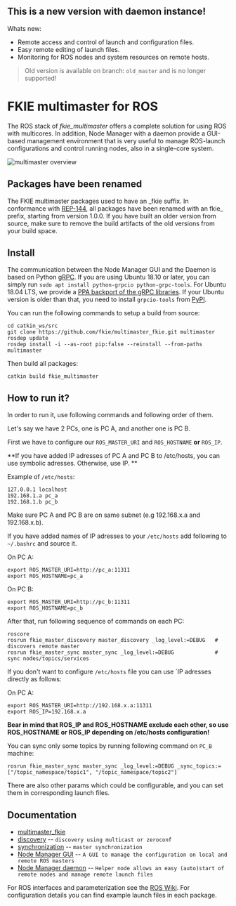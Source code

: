 ## This is a new version with daemon instance!

Whats new:

 * Remote access and control of launch and configuration files.
 * Easy remote editing of launch files.
 * Monitoring for ROS nodes and system resources on remote hosts.

> Old version is available on branch: `old_master` and is no longer supported!

# FKIE multimaster for ROS

The ROS stack of *fkie_multimaster* offers a complete solution for using ROS with multicores.
In addition, Node Manager with a daemon provide a GUI-based management environment that is very useful to manage ROS-launch configurations and control running nodes, also in a single-core system.

![multimaster overview](multimaster_overview.png)

## Packages have been renamed

The FKIE multimaster packages used to have an \_fkie suffix. In conformance with [REP-144](http://www.ros.org/reps/rep-0144.html), all packages have been renamed with an fkie\_ prefix, starting from version 1.0.0.
If you have built an older version from source, make sure to remove the build artifacts of the old versions from your build space.

## Install

The communication between the Node Manager GUI and the Daemon is based on Python [gRPC](https://grpc.io/). If you are using Ubuntu 18.10 or later, you can simply run `sudo apt install python-grpcio python-grpc-tools`. For Ubuntu 18.04 LTS, we provide a [PPA backport of the gRPC libraries](https://launchpad.net/~roehling/+archive/ubuntu/grpc). If your Ubuntu version is older than that, you need to install `grpcio-tools` from [PyPI](https://pypi.org/project/grpcio-tools/).

You can run the following commands to setup a build from source:

```
cd catkin_ws/src
git clone https://github.com/fkie/multimaster_fkie.git multimaster
rosdep update
rosdep install -i --as-root pip:false --reinstall --from-paths multimaster
```

Then build all packages:
```
catkin build fkie_multimaster
```

## How to run it? 

In order to run it, use following commands and following order of them. 

Let's say we have 2 PCs, one is PC A, and another one is PC B. 

First we have to configure our `ROS_MASTER_URI` and `ROS_HOSTNAME` **or** `ROS_IP`. 

**If you have added IP adresses of PC A and PC B to /etc/hosts, you can use symbolic adresses. Otherwise, use IP. **

Example of `/etc/hosts`: 

```
127.0.0.1 localhost 
192.168.1.a pc_a
192.168.1.b pc_b
```

Make sure PC A and PC B are on same subnet (e.g 192.168.x.a and 192.168.x.b). 

If you have added names of IP adresses to your `/etc/hosts` add following to `~/.bashrc` and source it. 

On PC A: 

```
export ROS_MASTER_URI=http://pc_a:11311
export ROS_HOSTNAME=pc_a
````

On PC B: 

```
export ROS_MASTER_URI=http://pc_b:11311
export ROS_HOSTNAME=pc_b
````
After that, run following sequence of commands on each PC: 

```
roscore 
rosrun fkie_master_discovery master_discovery _log_level:=DEBUG   # discovers remote master 
rosrun fkie_master_sync master_sync _log_level:=DEBUG             # sync nodes/topics/services
```

If you don't want to configure `/etc/hosts` file you can use `IP adresses directly as follows: 

On PC A: 

```
export ROS_MASTER_URI=http://192.168.x.a:11311
export ROS_IP=192.168.x.a
```

**Bear in mind that ROS_IP and ROS_HOSTNAME exclude each other, so use ROS_HOSTNAME or ROS_IP depending on /etc/hosts configuration!**

You can sync only some topics by running following command on `PC_B` machine: 

```
rosrun fkie_master_sync master_sync _log_level:=DEBUG _sync_topics:=["/topic_namespace/topic1", "/topic_namespace/topic2"]
```

There are also other params which could be configurable, and you can set them in corresponding launch files. 


## Documentation

* [multimaster\_fkie](http://fkie.github.io/multimaster_fkie)
* [discovery](http://fkie.github.io/multimaster_fkie/master_discovery.html) -- `discovery using multicast or zeroconf`
* [synchronization](http://fkie.github.io/multimaster_fkie/master_sync.html) -- `master synchronization`
* [Node Manager GUI](http://fkie.github.io/multimaster_fkie/node_manager.html) -- `A GUI to manage the configuration on local and remote ROS masters`
* [Node Manager daemon](http://fkie.github.io/multimaster_fkie/node_manager_daemon.html) -- `Helper node allows an easy (auto)start of remote nodes and manage remote launch files`

For ROS interfaces and parameterization see the [ROS Wiki](http://www.ros.org/wiki/multimaster_fkie). For configuration details you can find example launch files in each package.

